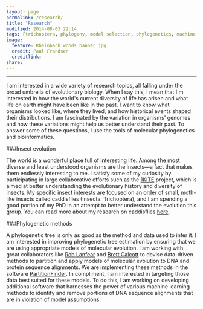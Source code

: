 ```yaml
---
layout: page
permalink: /research/
title: "Research"
modified: 2014-08-03 22:14
tags: [trichoptera, phylogeny, model selection, phylogenetics, machine learning, entomology, insects]
image:
  feature: Rheinbach_woods_banner.jpg
  credit: Paul Frandsen
  creditlink: 
share: 
---
```


-----

I am interested in a wide variety of research topics, all falling under the broad umbrella of evolutionary biology. When I say this, I mean that I'm interested in how the world's current diversity of life has arisen and what life on earth might have been like in the past. I want to know what organisms looked like, where they lived, and how historical events shaped their distributions. I am fascinated by the variation in organisms' genomes and how these variations might help us better understand their past. To answer some of these questions, I use the tools of molecular phylogenetics and bioinformatics.

###Insect evolution

The world is a wonderful place full of interesting life. Among the most diverse and least understood organisms are the insects—a fact that makes them endlessly interesting to me. I satisfy some of my curiosity by participating in large collaborative efforts such as the [1KITE](http://1kite.org) project, which is aimed at better understanding the evolutionary history and diversity of insects. My specific insect interests are focused on an order of small, moth-like insects called caddisflies (Insecta: Trichoptera), and I am spending a good portion of my PhD in an attempt to better understand the evolution this group. You can read more about my research on caddisflies <a markdown="0" href="{{ site.url }}/trichoptera/">here</a>. 

###Phylogenetic methods

A phylogenetic tree is only as good as the method and data used to infer it. I am interested in improving phylogenetic tree estimation by ensuring that we are using appropriate models of molecular evolution. I am working with great collaborators like [Rob Lanfear](http://robertlanfear.com) and [Brett Calcott](http://www.brettcalcott.com) to devise data-driven methods to partition and apply models of molecular evolution to DNA and protein sequence alignments. We are implementing these methods in the software [PartitionFinder](http://www.robertlanfear.com/partitionfinder/). In compliment, I am interested in targeting those data best suited for these models. To do this, I am working on developing additional software that harnesses the power of various machine learning methods to identify and remove portions of DNA sequence alignments that are in violation of model assumptions.
